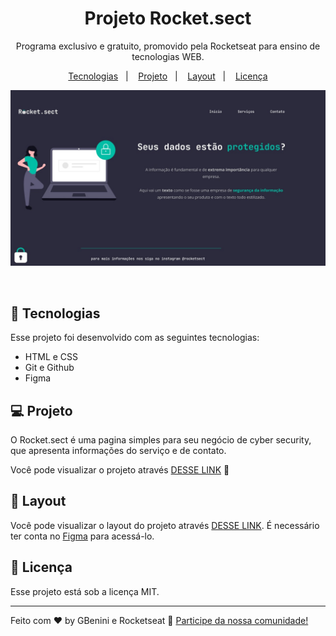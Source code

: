 <h1 align="center"> Projeto Rocket.sect  </h1>

<p align="center">
Programa exclusivo e gratuito, promovido pela Rocketseat para ensino de tecnologias WEB.
</p>

<p align="center">
  <a href="#-tecnologias">Tecnologias</a>&nbsp;&nbsp;&nbsp;|&nbsp;&nbsp;&nbsp;
  <a href="#-projeto">Projeto</a>&nbsp;&nbsp;&nbsp;|&nbsp;&nbsp;&nbsp;
  <a href="#-layout">Layout</a>&nbsp;&nbsp;&nbsp;|&nbsp;&nbsp;&nbsp;
  <a href="#memo-licença">Licença</a>
</p>

<p align="center">
  <img alt="projeto Rocket.sect" src="img/projeto.jpg">
</p>

<br>



## 🚀 Tecnologias

Esse projeto foi desenvolvido com as seguintes tecnologias:

- HTML e CSS
- Git e Github
- Figma

## 💻 Projeto

O Rocket.sect é uma pagina simples para seu negócio de cyber security, que apresenta informações do serviço e de contato.

Você pode visualizar o projeto através [DESSE LINK](https://gbenini.github.io/rocket-sect-project/) 👀

## 🔖 Layout

Você pode visualizar o layout do projeto através [DESSE LINK](https://www.figma.com/file/DpVAAUfauumxJrsrTwZg4w/Explorer-(Copy)?type=design&node-id=0-1&mode=design&t=8kyBgwcbKRMPS7YY-0). É necessário ter conta no [Figma](https://figma.com) para acessá-lo.

## :memo: Licença

Esse projeto está sob a licença MIT.

---

Feito com ♥ by GBenini e Rocketseat :wave: [Participe da nossa comunidade!](https://discord.gg/rocketseat)

